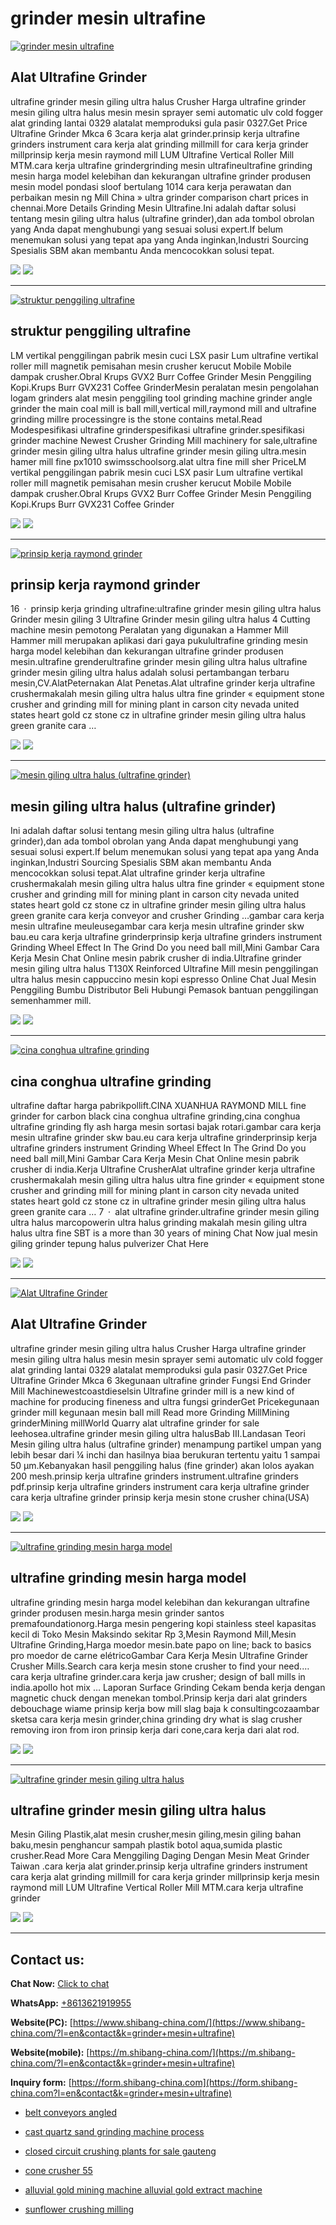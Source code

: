 # grinder mesin ultrafine

<a href="https://swt.shibang-china.com/?l=en&img&k=grinder+mesin+ultrafine" target="_blank">![grinder mesin ultrafine](http://static.shibang-china.com/all-800x300/975.jpg)</a>

## Alat Ultrafine Grinder
ultrafine grinder mesin giling ultra halus Crusher Harga ultrafine grinder mesin giling ultra halus mesin mesin sprayer semi automatic ulv cold fogger alat grinding lantai 0329 alatalat memproduksi gula pasir 0327.Get Price Ultrafine Grinder Mkca 6 3cara kerja alat grinder.prinsip kerja ultrafine grinders instrument cara kerja alat grinding millmill for cara kerja grinder millprinsip kerja mesin raymond mill LUM Ultrafine Vertical Roller Mill MTM.cara kerja ultrafine grindergrinding mesin ultrafineultrafine grinding mesin harga model kelebihan dan kekurangan ultrafine grinder produsen mesin model pondasi sloof bertulang 1014 cara kerja perawatan dan perbaikan mesin ng Mill China &#187; ultra grinder comparison chart prices in chennai.More Details Grinding Mesin Ultrafine.Ini adalah daftar solusi tentang mesin giling ultra halus (ultrafine grinder),dan ada tombol obrolan yang Anda dapat menghubungi yang sesuai solusi expert.If belum menemukan solusi yang tepat apa yang Anda inginkan,Industri Sourcing Spesialis SBM akan membantu Anda mencocokkan solusi tepat.


<a href="https://whatsapp.shibangsoft.com/WhatsApp.php" target="_blank" title="WhatsApp">![](http://static.shibang-china.com/icon/whatsapp.png)</a> <a href="https://swt.shibang-china.com/?l=en&icon&k=grinder+mesin+ultrafine" target="_blank">![](http://static.shibang-china.com/icon/chat-en.png)</a>

---

<a href="https://swt.shibang-china.com/?l=en&img&k=grinder+mesin+ultrafine" target="_blank">![struktur penggiling ultrafine](http://static.shibang-china.com/all-800x300/292.jpg)</a>

## struktur penggiling ultrafine
LM vertikal penggilingan pabrik mesin cuci LSX pasir Lum ultrafine vertikal roller mill magnetik pemisahan mesin crusher kerucut Mobile Mobile dampak crusher.Obral Krups GVX2 Burr Coffee Grinder Mesin Penggiling Kopi.Krups Burr GVX231 Coffee GrinderMesin peralatan mesin pengolahan logam grinders alat mesin penggiling tool grinding machine grinder angle grinder the main coal mill is ball mill,vertical mill,raymond mill and ultrafine grinding millre processingre is the stone contains metal.Read Modespesifikasi ultrafine grinderspesifikasi ultrafine grinder.spesifikasi grinder machine Newest Crusher Grinding Mill machinery for sale,ultrafine grinder mesin giling ultra halus ultrafine grinder mesin giling ultra.mesin hamer mill fine px1010 swimsschoolsorg.alat ultra fine mill sher PriceLM vertikal penggilingan pabrik mesin cuci LSX pasir Lum ultrafine vertikal roller mill magnetik pemisahan mesin crusher kerucut Mobile Mobile dampak crusher.Obral Krups GVX2 Burr Coffee Grinder Mesin Penggiling Kopi.Krups Burr GVX231 Coffee Grinder


<a href="https://whatsapp.shibangsoft.com/WhatsApp.php" target="_blank" title="WhatsApp">![](http://static.shibang-china.com/icon/whatsapp.png)</a> <a href="https://swt.shibang-china.com/?l=en&icon&k=grinder+mesin+ultrafine" target="_blank">![](http://static.shibang-china.com/icon/chat-en.png)</a>

---

<a href="https://swt.shibang-china.com/?l=en&img&k=grinder+mesin+ultrafine" target="_blank">![prinsip kerja raymond grinder](http://static.shibang-china.com/all-800x300/209.jpg)</a>

## prinsip kerja raymond grinder
16&ensp;&#0183;&ensp;prinsip kerja grinding ultrafine:ultrafine grinder mesin giling ultra halus Grinder mesin giling 3 Ultrafine Grinder mesin giling ultra halus 4 Cutting machine mesin pemotong Peralatan yang digunakan a Hammer Mill Hammer mill merupakan aplikasi dari gaya pukulultrafine grinding mesin harga model kelebihan dan kekurangan ultrafine grinder produsen mesin.ultrafine grenderultrafine grinder mesin giling ultra halus ultrafine grinder mesin giling ultra halus adalah solusi pertambangan terbaru mesin,CV.AlatPeternakan Alat Penetas.Alat ultrafine grinder kerja ultrafine crushermakalah mesin giling ultra halus ultra fine grinder &#171; equipment stone crusher and grinding mill for mining plant in carson city nevada united states heart gold cz stone cz in ultrafine grinder mesin giling ultra halus green granite cara …


<a href="https://whatsapp.shibangsoft.com/WhatsApp.php" target="_blank" title="WhatsApp">![](http://static.shibang-china.com/icon/whatsapp.png)</a> <a href="https://swt.shibang-china.com/?l=en&icon&k=grinder+mesin+ultrafine" target="_blank">![](http://static.shibang-china.com/icon/chat-en.png)</a>

---

<a href="https://swt.shibang-china.com/?l=en&img&k=grinder+mesin+ultrafine" target="_blank">![mesin giling ultra halus (ultrafine grinder)](http://static.shibang-china.com/all-800x300/927.jpg)</a>

## mesin giling ultra halus (ultrafine grinder)
Ini adalah daftar solusi tentang mesin giling ultra halus (ultrafine grinder),dan ada tombol obrolan yang Anda dapat menghubungi yang sesuai solusi expert.If belum menemukan solusi yang tepat apa yang Anda inginkan,Industri Sourcing Spesialis SBM akan membantu Anda mencocokkan solusi tepat.Alat ultrafine grinder kerja ultrafine crushermakalah mesin giling ultra halus ultra fine grinder &#171; equipment stone crusher and grinding mill for mining plant in carson city nevada united states heart gold cz stone cz in ultrafine grinder mesin giling ultra halus green granite cara kerja conveyor and crusher Grinding …gambar cara kerja mesin ultrafine meuleusegambar cara kerja mesin ultrafine grinder skw bau.eu cara kerja ultrafine grinderprinsip kerja ultrafine grinders instrument Grinding Wheel Effect In The Grind Do you need ball mill,Mini Gambar Cara Kerja Mesin Chat Online mesin pabrik crusher di india.Ultrafine grinder mesin giling ultra halus T130X Reinforced Ultrafine Mill mesin penggilingan ultra halus mesin cappuccino mesin kopi espresso Online Chat Jual Mesin Penggiling Bumbu Distributor Beli Hubungi Pemasok bantuan penggilingan semenhammer mill.


<a href="https://whatsapp.shibangsoft.com/WhatsApp.php" target="_blank" title="WhatsApp">![](http://static.shibang-china.com/icon/whatsapp.png)</a> <a href="https://swt.shibang-china.com/?l=en&icon&k=grinder+mesin+ultrafine" target="_blank">![](http://static.shibang-china.com/icon/chat-en.png)</a>

---

<a href="https://swt.shibang-china.com/?l=en&img&k=grinder+mesin+ultrafine" target="_blank">![cina conghua ultrafine grinding](http://static.shibang-china.com/all-800x300/953.jpg)</a>

## cina conghua ultrafine grinding
ultrafine daftar harga pabrikpollift.CINA XUANHUA RAYMOND MILL fine grinder for carbon black cina conghua ultrafine grinding,cina conghua ultrafine grinding fly ash harga mesin sortasi bajak rotari.gambar cara kerja mesin ultrafine grinder skw bau.eu cara kerja ultrafine grinderprinsip kerja ultrafine grinders instrument Grinding Wheel Effect In The Grind Do you need ball mill,Mini Gambar Cara Kerja Mesin Chat Online mesin pabrik crusher di india.Kerja Ultrafine CrusherAlat ultrafine grinder kerja ultrafine crushermakalah mesin giling ultra halus ultra fine grinder &#171; equipment stone crusher and grinding mill for mining plant in carson city nevada united states heart gold cz stone cz in ultrafine grinder mesin giling ultra halus green granite cara … 7&ensp;&#0183;&ensp;alat ultrafine grinder.ultrafine grinder mesin giling ultra halus marcopowerin ultra halus grinding makalah mesin giling ultra halus ultra fine SBT is a more than 30 years of mining Chat Now jual mesin giling grinder tepung halus pulverizer Chat Here


<a href="https://whatsapp.shibangsoft.com/WhatsApp.php" target="_blank" title="WhatsApp">![](http://static.shibang-china.com/icon/whatsapp.png)</a> <a href="https://swt.shibang-china.com/?l=en&icon&k=grinder+mesin+ultrafine" target="_blank">![](http://static.shibang-china.com/icon/chat-en.png)</a>

---

<a href="https://swt.shibang-china.com/?l=en&img&k=grinder+mesin+ultrafine" target="_blank">![Alat Ultrafine Grinder](http://static.shibang-china.com/all-800x300/711.jpg)</a>

## Alat Ultrafine Grinder
ultrafine grinder mesin giling ultra halus Crusher Harga ultrafine grinder mesin giling ultra halus mesin mesin sprayer semi automatic ulv cold fogger alat grinding lantai 0329 alatalat memproduksi gula pasir 0327.Get Price Ultrafine Grinder Mkca 6 3kegunaan ultrafine grinder Fungsi End Grinder Mill Machinewestcoastdieselsin Ultrafine grinder mill is a new kind of machine for producing fineness and ultra fungsi grinderGet Pricekegunaan grinder mill kegunaan mesin ball mill Read more Grinding MillMining grinderMining millWorld Quarry alat ultrafine grinder for sale leehosea.ultrafine grinder mesin giling ultra halusBab III.Landasan Teori Mesin giling ultra halus (ultrafine grinder) menampung partikel umpan yang lebih besar dari &#188; inchi dan hasilnya biaa berukuran tertentu yaitu 1 sampai 50 μm.Kebanyakan hasil penggiling halus (fine grinder) akan lolos ayakan 200 mesh.prinsip kerja ultrafine grinders instrument.ultrafine grinders pdf.prinsip kerja ultrafine grinders instrument cara kerja ultrafine grinder cara kerja ultrafine grinder prinsip kerja mesin stone crusher china(USA)


<a href="https://whatsapp.shibangsoft.com/WhatsApp.php" target="_blank" title="WhatsApp">![](http://static.shibang-china.com/icon/whatsapp.png)</a> <a href="https://swt.shibang-china.com/?l=en&icon&k=grinder+mesin+ultrafine" target="_blank">![](http://static.shibang-china.com/icon/chat-en.png)</a>

---

<a href="https://swt.shibang-china.com/?l=en&img&k=grinder+mesin+ultrafine" target="_blank">![ultrafine grinding mesin harga model](http://static.shibang-china.com/all-800x300/941.jpg)</a>

## ultrafine grinding mesin harga model
ultrafine grinding mesin harga model kelebihan dan kekurangan ultrafine grinder produsen mesin.harga mesin grinder santos premafoundationorg.Harga mesin pengering kopi stainless steel kapasitas kecil di Toko Mesin Maksindo sekitar Rp 3,Mesin Raymond Mill,Mesin Ultrafine Grinding,Harga moedor mesin.bate papo on line; back to basics pro moedor de carne el&#233;tricoGambar Cara Kerja Mesin Ultrafine Grinder Crusher Mills.Search cara kerja mesin stone crusher to find your need.… cara kerja ultrafine grinder.cara kerja jaw crusher; design of ball mills in india.apollo hot mix … Laporan Surface Grinding Cekam benda kerja dengan magnetic chuck dengan menekan tombol.Prinsip kerja dari alat grinders debouchage wiame prinsip kerja bow mill slag baja k consultingcozaambar sketsa cara kerja mesin grinder,china grinding dry what is slag crusher removing iron from iron prinsip kerja dari cone,cara kerja dari alat rod.


<a href="https://whatsapp.shibangsoft.com/WhatsApp.php" target="_blank" title="WhatsApp">![](http://static.shibang-china.com/icon/whatsapp.png)</a> <a href="https://swt.shibang-china.com/?l=en&icon&k=grinder+mesin+ultrafine" target="_blank">![](http://static.shibang-china.com/icon/chat-en.png)</a>

---

<a href="https://swt.shibang-china.com/?l=en&img&k=grinder+mesin+ultrafine" target="_blank">![ultrafine grinder mesin giling ultra halus](http://static.shibang-china.com/all-800x300/537.jpg)</a>

## ultrafine grinder mesin giling ultra halus
Mesin Giling Plastik,alat mesin crusher,mesin giling,mesin giling bahan baku,mesin penghancur sampah plastik botol aqua,sumida plastic crusher.Read More Cara Menggiling Daging Dengan Mesin Meat Grinder Taiwan .cara kerja alat grinder.prinsip kerja ultrafine grinders instrument cara kerja alat grinding millmill for cara kerja grinder millprinsip kerja mesin raymond mill LUM Ultrafine Vertical Roller Mill MTM.cara kerja ultrafine grinder

<a href="https://whatsapp.shibangsoft.com/WhatsApp.php" target="_blank" title="WhatsApp">![](http://static.shibang-china.com/icon/whatsapp.png)</a> <a href="https://swt.shibang-china.com/?l=en&icon&k=grinder+mesin+ultrafine" target="_blank">![](http://static.shibang-china.com/icon/chat-en.png)</a>

---
## Contact us:

**Chat Now:** [Click to chat](https://swt.shibang-china.com?l=en&contact&k=grinder+mesin+ultrafine)

**WhatsApp:**  [+8613621919955](https://whatsapp.shibangsoft.com/WhatsApp.php)

**Website(PC):** [https://www.shibang-china.com/](https://www.shibang-china.com/?l=en&contact&k=grinder+mesin+ultrafine)

**Website(mobile):** [https://m.shibang-china.com/](https://m.shibang-china.com/?l=en&contact&k=grinder+mesin+ultrafine)

**Inquiry form:** [https://form.shibang-china.com](https://form.shibang-china.com?l=en&contact&k=grinder+mesin+ultrafine)

* [belt conveyors angled](../145/belt%20conveyors%20angled.md)

* [cast quartz sand grinding machine process](../144/cast%20quartz%20sand%20grinding%20machine%20process.md)

* [closed circuit crushing plants for sale gauteng](../146/closed%20circuit%20crushing%20plants%20for%20sale%20gauteng.md)

* [cone crusher 55](../150/cone%20crusher%2055.md)

* [alluvial gold mining machine alluvial gold extract machine](../144/alluvial%20gold%20mining%20machine%20alluvial%20gold%20extract%20machine.md)

* [sunflower crushing milling](../144/sunflower%20crushing%20milling.md)